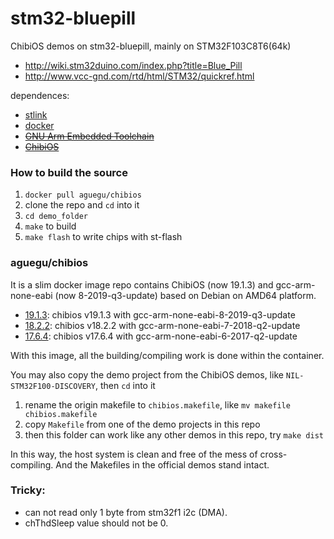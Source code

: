 stm32-bluepill
===

ChibiOS demos on stm32-bluepill, mainly on STM32F103C8T6(64k)

* http://wiki.stm32duino.com/index.php?title=Blue_Pill
* http://www.vcc-gnd.com/rtd/html/STM32/quickref.html

dependences:

* [stlink](https://github.com/texane/stlink)
* [docker](https://docs.docker.com/)
* ~~[GNU Arm Embedded Toolchain](https://developer.arm.com/open-source/gnu-toolchain/gnu-rm)~~
* ~~[ChibiOS](http://www.chibios.org)~~

### How to build the source

1. `docker pull aguegu/chibios`
2. clone the repo and `cd` into it
3. `cd demo_folder`
4. `make` to build
5. `make flash` to write chips with st-flash

### aguegu/chibios

It is a slim docker image repo contains ChibiOS (now 19.1.3) and gcc-arm-none-eabi (now 8-2019-q3-update) based on Debian on AMD64 platform.

* [19.1.3](https://github.com/aguegu/stm32-bluepill/blob/master/19.1.3.Dockerfile): chibios v19.1.3 with gcc-arm-none-eabi-8-2019-q3-update
* [18.2.2](https://github.com/aguegu/stm32-bluepill/blob/master/18.2.2.Dockerfile): chibios v18.2.2 with gcc-arm-none-eabi-7-2018-q2-update
* [17.6.4](https://github.com/aguegu/stm32-bluepill/blob/master/17.6.4.Dockerfile): chibios v17.6.4 with gcc-arm-none-eabi-6-2017-q2-update

With this image, all the building/compiling work is done within the container.

You may also copy the demo project from the ChibiOS demos, like `NIL-STM32F100-DISCOVERY`, then `cd` into it

1. rename the origin makefile to `chibios.makefile`, like `mv makefile chibios.makefile`
2. copy `Makefile` from one of the demo projects in this repo
3. then this folder can work like any other demos in this repo, try `make dist`

In this way, the host system is clean and free of the mess of cross-compiling. And the Makefiles in the official demos stand intact.

### Tricky:

* can not read only 1 byte from stm32f1 i2c (DMA).
* chThdSleep value should not be 0.
